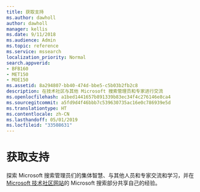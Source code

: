```yaml
---
title: 获取支持
ms.author: dawholl
author: dawholl
manager: kellis
ms.date: 9/11/2018
ms.audience: Admin
ms.topic: reference
ms.service: mssearch
localization_priority: Normal
search.appverid:
- BFB160
- MET150
- MOE150
ms.assetid: 8a294807-bb40-474d-bbe5-c5b03b2fb2c8
description: 在技术社区与其他 Microsoft 搜索管理员和专家进行交流
ms.openlocfilehash: a1bed1441657b891339b83ec34f4c276146e8ca4
ms.sourcegitcommit: a5fd9d4f46bbb7c539630735ac16e0c786939e5d
ms.translationtype: HT
ms.contentlocale: zh-CN
ms.lasthandoff: 05/01/2019
ms.locfileid: "33508631"
---
```

# <a name="get-support"></a>获取支持

探索 Microsoft 搜索管理员们的集体智慧、与其他人员和专家交流和学习，并在 [Microsoft 技术社区网站](https://techcommunity.microsoft.com/t5/Microsoft-Search/ct-p/MicrosoftSearch)的 Microsoft 搜索部分共享自己的经验。

  

